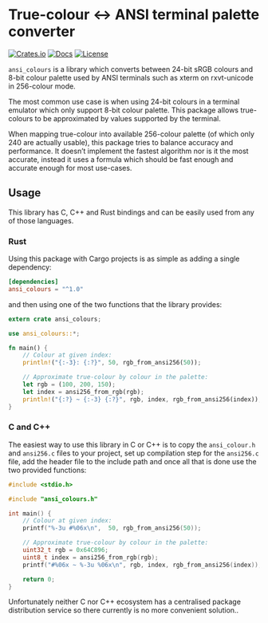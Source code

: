 # True-colour ↔ ANSI terminal palette converter

[![Crates.io](https://meritbadge.herokuapp.com/ansi_colours)](https://crates.io/crates/ansi_colours)
[![Docs](https://docs.rs/ansi_colours/badge.svg)](https://docs.rs/ansi_colours)
[![License](https://img.shields.io/badge/license-LGPL-blue.svg)](https://github.com/mina86/ansi_colours/blob/master/LICENSE)

`ansi_colours` is a library which converts between 24-bit sRGB colours
and 8-bit colour palette used by ANSI terminals such as xterm on
rxvt-unicode in 256-colour mode.

The most common use case is when using 24-bit colours in a terminal
emulator which only support 8-bit colour palette.  This package allows
true-colours to be approximated by values supported by the terminal.

When mapping true-colour into available 256-colour palette (of which
only 240 are actually usable), this package tries to balance accuracy
and performance.  It doesn’t implement the fastest algorithm nor is it
the most accurate, instead it uses a formula which should be fast
enough and accurate enough for most use-cases.

## Usage

This library has C, C++ and Rust bindings and can be easily used from
any of those languages.

### Rust

Using this package with Cargo projects is as simple as adding a single
dependency:

```toml
[dependencies]
ansi_colours = "^1.0"
```

and then using one of the two functions that the library provides:

```rust
extern crate ansi_colours;

use ansi_colours::*;

fn main() {
    // Colour at given index:
    println!("{:-3}: {:?}", 50, rgb_from_ansi256(50));

    // Approximate true-colour by colour in the palette:
    let rgb = (100, 200, 150);
    let index = ansi256_from_rgb(rgb);
    println!("{:?} ~ {:-3} {:?}", rgb, index, rgb_from_ansi256(index));
}
```

### C and C++

The easiest way to use this library in C or C++ is to copy the
`ansi_colour.h` and `ansi256.c` files to your project, set up
compilation step for the `ansi256.c` file, add the header file to the
include path and once all that is done use the two provided functions:

```c
#include <stdio.h>

#include "ansi_colours.h"

int main() {
    // Colour at given index:
    printf("%-3u #%06x\n",  50, rgb_from_ansi256(50));

    // Approximate true-colour by colour in the palette:
    uint32_t rgb = 0x64C896;
    uint8_t index = ansi256_from_rgb(rgb);
    printf("#%06x ~ %-3u %06x\n", rgb, index, rgb_from_ansi256(index));

    return 0;
}
```

Unfortunately neither C nor C++ ecosystem has a centralised package
distribution service so there currently is no more convenient
solution..
